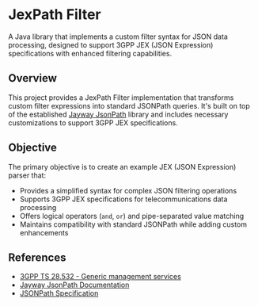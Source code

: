 # JexPath Filter

A Java library that implements a custom filter syntax for JSON data processing, designed to support 3GPP JEX (JSON Expression) specifications with enhanced filtering capabilities.

## Overview

This project provides a JexPath Filter implementation that transforms custom filter expressions into standard JSONPath queries. It's built on top of the established [Jayway JsonPath](https://github.com/json-path/JsonPath) library and includes necessary customizations to support 3GPP JEX specifications.

## Objective

The primary objective is to create an example JEX (JSON Expression) parser that:

- Provides a simplified syntax for complex JSON filtering operations
- Supports 3GPP JEX specifications for telecommunications data processing
- Offers logical operators (`and`, `or`) and pipe-separated value matching
- Maintains compatibility with standard JSONPath while adding custom enhancements

## References

- [3GPP TS 28.532 - Generic management services](https://www.3gpp.org/DynaReport/28532.htm)
- [Jayway JsonPath Documentation](https://github.com/json-path/JsonPath)
- [JSONPath Specification](https://goessner.net/articles/JsonPath/)
